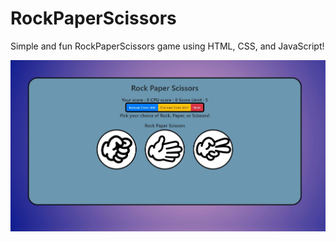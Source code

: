 # RockPaperScissors

Simple and fun RockPaperScissors game using HTML, CSS, and JavaScript!

<img src="/imgs/Display.JPG">
